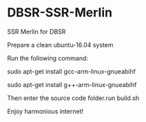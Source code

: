 # DBSR-SSR-Merlin
SSR Merlin for DBSR

Prepare a clean ubuntu-16.04 system

Run the following command:

sudo apt-get install gcc-arm-linux-gnueabihf

sudo apt-get install g++-arm-linux-gnueabihf

Then enter the source code folder.run build.sh

Enjoy harmonious internet!
